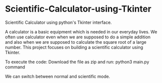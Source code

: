 # Scientific-Calculator-using-Tkinter
Scientific Calculator using python's Tkinter interface.

A calculator is a basic equipment which is needed in our everyday lives. We often use calculator even when we are supposed to do a simple addition and also when we are supposed to calculate the square root of a large number. This project focuses on building a scientific calculator using Tkinter.

To execute the code:
Download the file as zip and run:
python3 main.py command

We can switch between normal and scientific mode.
